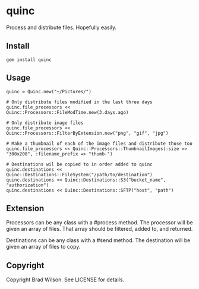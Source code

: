 # quinc

Process and distribute files. Hopefully easily.


## Install

    gem install quinc


## Usage

    quinc = Quinc.new("~/Pictures/")

    # Only distribute files modified in the last three days
    quinc.file_processors << Quinc::Processors::FileModTime.new(3.days.ago)

    # Only distribute image files
    quinc.file_processors << Quinc::Processors::FilterByExtension.new("png", "gif", "jpg")

    # Make a thumbnail of each of the image files and distribute those too
    quinc.file_processors << Quinc::Processors::ThumbnailImages(:size => "300x200", :filename_prefix => "thumb-")

    # Destinations wil be copied to in order added to quinc
    quinc.destinations << Quinc::Destinations::FileSystem("/path/to/destination")
    quinc.destinations << Quinc::Destinations::S3("bucket_name", "authorization")
    quinc.destinations << Quinc::Destinations::SFTP("host", "path")


## Extension

Processors can be any class with a #process method. The processor will be given an array of files. That array should be filtered, added to, and returned.

Destinations can be any class with a #send method. The destination will be given an array of files to copy.

## Copyright

Copyright Brad Wilson. See LICENSE for details.


